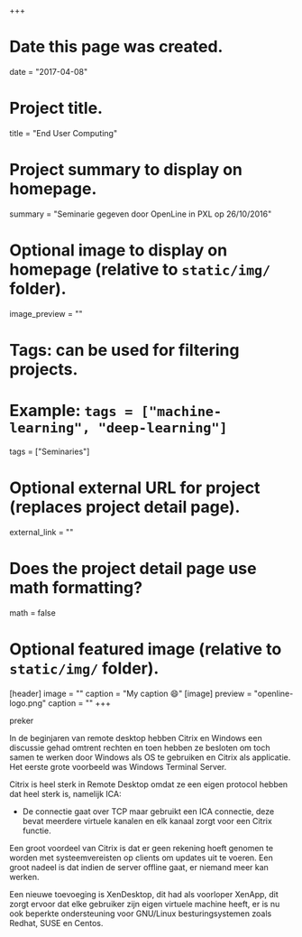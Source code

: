 +++
# Date this page was created.
date = "2017-04-08"

# Project title.
title = "End User Computing"

# Project summary to display on homepage.
summary = "Seminarie gegeven door OpenLine in PXL op 26/10/2016"

# Optional image to display on homepage (relative to `static/img/` folder).
image_preview = ""

# Tags: can be used for filtering projects.
# Example: `tags = ["machine-learning", "deep-learning"]`
tags = ["Seminaries"]

# Optional external URL for project (replaces project detail page).
external_link = ""

# Does the project detail page use math formatting?
math = false

# Optional featured image (relative to `static/img/` folder).
[header]
image = ""
caption = "My caption :smile:"
[image]
preview = "openline-logo.png"
caption = ""
+++

preker

In de beginjaren van remote desktop hebben Citrix en Windows een discussie gehad omtrent rechten en toen hebben ze besloten om toch samen te werken door Windows als OS te gebruiken en Citrix als applicatie. Het eerste grote voorbeeld was Windows Terminal Server.

Citrix is heel sterk in Remote Desktop omdat ze een eigen protocol hebben dat heel sterk is, namelijk ICA:
- De connectie gaat over TCP maar gebruikt een ICA connectie, deze bevat meerdere virtuele kanalen en elk kanaal zorgt voor een Citrix functie.

Een groot voordeel van Citrix is dat er geen rekening hoeft genomen te worden met systeemvereisten op clients om updates uit te voeren.
Een groot nadeel is dat indien de server offline gaat, er niemand meer kan werken.

Een nieuwe toevoeging is XenDesktop, dit had als voorloper XenApp, dit zorgt ervoor dat elke gebruiker zijn eigen virtuele machine heeft, er is nu ook beperkte ondersteuning voor GNU/Linux besturingsystemen zoals Redhat, SUSE en Centos.
